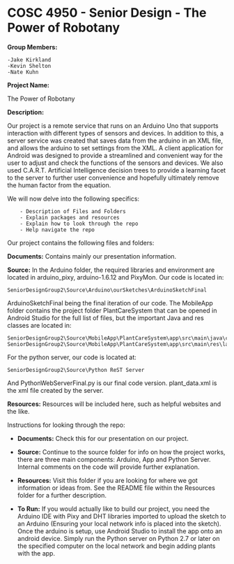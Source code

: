 COSC 4950 - Senior Design - The Power of Robotany
================================================

**Group Members:**

	-Jake Kirkland
	-Kevin Shelton
	-Nate Kuhn

**Project Name:**

The Power of Robotany

**Description:**

Our project is a remote service that runs on an Arduino Uno that supports interaction with different types of sensors and devices. In addition to this, a server service was created that saves data from the arduino in an XML file, and allows the arduino to set settings from the XML. A client application for Android was designed to provide a streamlined and convenient way for the user to adjust and check the functions of the sensors and devices. We also used C.A.R.T. Artificial Intelligence decision trees to provide a learning facet to the server to further user convenience and hopefully ultimately remove the human factor from the equation. 
	
We will now delve into the following specifics:
	
		- Description of Files and Folders
		- Explain packages and resources
		- Explain how to look through the repo
		- Help navigate the repo 

Our project contains the following files and folders:

**Documents:** Contains mainly our presentation information.  

**Source:** 
In the Arduino folder, the required libraries and environment are located in arduino_pixy, arduino-1.6.12 and PixyMon. Our code is located in:

	SeniorDesignGroup2\Source\Arduino\ourSketches\ArduinoSketchFinal
	
ArduinoSketchFinal being the final iteration of our code. The MobileApp folder contains the project folder PlantCareSystem that can be opened in Android Studio for the full list of files, but the important Java and res classes are located in:

	SeniorDesignGroup2\Source\MobileApp\PlantCareSystem\app\src\main\java\com\cosc\nathaniel\plantcaresystem
	SeniorDesignGroup2\Source\MobileApp\PlantCareSystem\app\src\main\res\layout
	
For the python server, our code is located at:

	SeniorDesignGroup2\Source\Python ReST Server	
	
And PythonWebServerFinal.py is our final code version. plant_data.xml is the xml file created by the server.

**Resources:** Resources will be included here, such as helpful websites and the like.

Instructions for looking through the repo:

* **Documents:** Check this for our presentation on our project.

* **Source:** Continue to the source folder for info on how the project works, there are three main components: Arduino, App and Python Server. Internal comments on the code will provide further explanation.

* **Resources:** Visit this folder if you are looking for where we got information or ideas from. See the README file within the Resources folder for a further description. 

* **To Run:** If you would actually like to build our project, you need the Arduino IDE with Pixy and DHT libraries imported to upload the sketch to an Arduino (Ensuring your local network info is placed into the sketch). Once the arduino is setup, use Android Studio to install the app onto an android device. Simply run the Python server on Python 2.7 or later on the specified computer on the local network and begin adding plants with the app.
